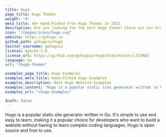 ```yaml
---
title: Hugo
page_title: Hugo Themes
weight: "4"
meta_title: 40+ Hand-Picked Free Hugo Themes In 2023
description: Are you looking for the best Hugo theme? Check out our broad selection of themes that will give your website a professional and polished appearance.
icon: "/images/icons/hugo.svg"
website: https://gohugo.io
github_path: gohugoio/hugo
twitter_username: gohugoio
license: Apache-2.0
license_url: https://github.com/gohugoio/hugo/blob/master/LICENSE
language: Go
url: "/hugo-themes"

examples_page_title: Hugo Examples
examples_meta_title: Hand-Picked Hugo Examples
examples_description: Best Hugo Website Examples
examples_content: "Hugo is a popular static site generator written in Go. It's simple to use and easy to learn, making it a popular choice for developers who want to build a website without having to learn complex coding languages."
examples_url: "/hugo-examples"

draft: false
---
```


Hugo is a popular static site generator written in Go. It's simple to use and easy to learn, making it a popular choice for developers who want to build a website without having to learn complex coding languages. Hugo is open source and free to use.
